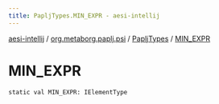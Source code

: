 ```yaml
---
title: PapljTypes.MIN_EXPR - aesi-intellij
---
```


[aesi-intellij](../../index.html) / [org.metaborg.paplj.psi](../index.html) / [PapljTypes](index.html) / [MIN_EXPR](.)

# MIN_EXPR

`static val MIN_EXPR: IElementType`